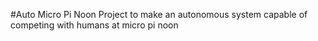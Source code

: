 #Auto Micro Pi Noon
Project to make an autonomous system capable of competing with humans at micro pi noon

